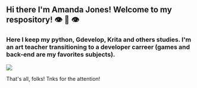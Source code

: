 ## Hi there I'm Amanda Jones! Welcome to my respository! :eye: :lips: :eye:


### Here I keep my python, Gdevelop, Krita and others studies. I'm an art teacher transitioning to a developer carreer (games and back-end are my favorites subjects).

![](https://res.cloudinary.com/practicaldev/image/fetch/s--XZJMsivj--/c_limit%2Cf_auto%2Cfl_progressive%2Cq_66%2Cw_880/https://c.tenor.com/cX92mi1p-NYAAAAC/coding-anime.gif4)

That's all, folks! 
Tnks for the attention!



<!--
**jonesamandajones/jonesamandajones** is a ✨ _special_ ✨ repository because its `README.md` (this file) appears on your GitHub profile.
 

